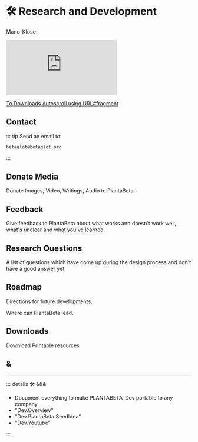 # 🛠 Research and Development

<BetumChip>Mano-Klose</BetumChip>

<iframe class="youtube" src="https://www.youtube.com/embed/5jzchxfzF28?playlist=pzqD7SZoZcQ,llfZYq7NwI0" title="0001 PLANTABETA 2024 05 05 01 GH010209" frameborder="0" allow="accelerometer; autoplay; clipboard-write; encrypted-media; gyroscope; picture-in-picture; web-share" referrerpolicy="strict-origin-when-cross-origin" allowfullscreen></iframe>

[To Downloads Autoscroll using URL#fragment](/dev/DevOverview#downloads)

## Contact

::: tip Send an email to:

```md
betaglot@betaglot.org
```

:::

## Donate Media

Donate Images, Video, Writings, Audio to PlantaBeta.

## Feedback

Give feedback to PlantaBeta about what works and doesn't work well, what's unclear and what you've learned.

## Research Questions

A list of questions which have come up during the design process and don't have a good answer yet.

## Roadmap

Directions for future developments.

Where can PlantaBeta lead.

## Downloads

Download Printable resources

## **&**

---

<!-- =================================================== -->
<!-- =================================================== -->
<!-- =================================================== -->
<!-- =================================================== -->
<!-- =================================================== -->
::: details 🛠 &&&

- Document everything to make PLANTABETA_Dev portable to any company
- "Dev.Overview"
- "Dev.PlantaBeta.SeedIdea"
- "Dev.Youtube"

:::

